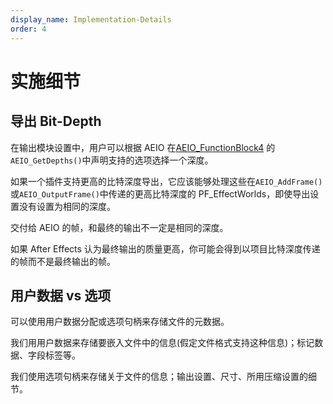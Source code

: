 ```yaml
---
display_name: Implementation-Details
order: 4
---
```


# 实施细节

## 导出 Bit-Depth

在输出模块设置中，用户可以根据 AEIO 在[AEIO_FunctionBlock4](new-kids-on-the-function-block.html) 的`AEIO_GetDepths()`中声明支持的选项选择一个深度。

如果一个插件支持更高的比特深度导出，它应该能够处理这些在`AEIO_AddFrame()`或`AEIO_OutputFrame()`中传递的更高比特深度的 PF_EffectWorlds，即使导出设置没有设置为相同的深度。

交付给 AEIO 的帧，和最终的输出不一定是相同的深度。

如果 After Effects 认为最终输出的质量更高，你可能会得到以项目比特深度传递的帧而不是最终输出的帧。

## 用户数据 vs 选项

可以使用用户数据分配或选项句柄来存储文件的元数据。

我们用用户数据来存储要嵌入文件中的信息(假定文件格式支持这种信息)；标记数据、字段标签等。

我们使用选项句柄来存储关于文件的信息；输出设置、尺寸、所用压缩设置的细节。
